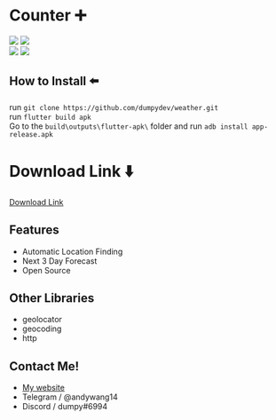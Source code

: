 # Counter ➕
![](https://img.shields.io/github/repo-size/dumpydev/weather?style=flat-square)
![](https://img.shields.io/github/license/dumpydev/weather?style=flat-square)  
![](https://img.shields.io/badge/fluttersdk-%3E%3D2.16.2-important)
![](https://img.shields.io/badge/version-2.0.1-critical)
## How to Install ⬅️
run `git clone https://github.com/dumpydev/weather.git`  
run `flutter build apk`   
Go to the `build\outputs\flutter-apk\` folder and run `adb install app-release.apk`   
# Download Link ⬇️
[Download Link](https://dumpyy.gq/files/weather.apk)

## Features
- Automatic Location Finding
- Next 3 Day Forecast
- Open Source
## Other Libraries
- geolocator
- geocoding
- http
## Contact Me!
- [My website](https://dumpyy.xyz)
- Telegram / @andywang14
- Discord / dumpy#6994



